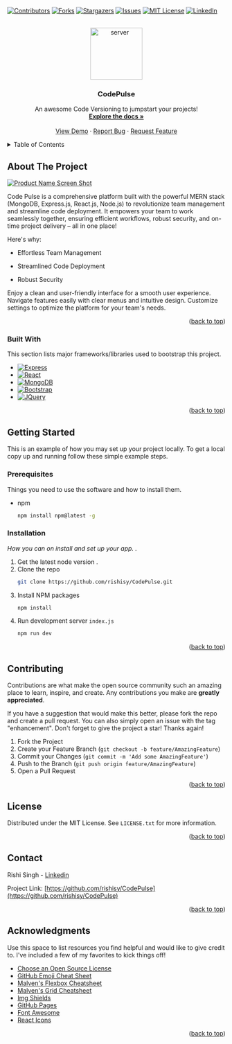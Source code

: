 <!-- Improved compatibility of back to top link: See: https://github.com/othneildrew/Best-README-Template/pull/73 -->
<a name="readme-top"></a>




<!-- PROJECT SHIELDS -->
<!--
*** I'm using markdown "reference style" links for readability.
*** Reference links are enclosed in brackets [ ] instead of parentheses ( ).
*** See the bottom of this document for the declaration of the reference variables
*** for contributors-url, forks-url, etc. This is an optional, concise syntax you may use.
*** https://www.markdownguide.org/basic-syntax/#reference-style-links
-->
[![Contributors][contributors-shield]][contributors-url]
[![Forks][forks-shield]][forks-url]
[![Stargazers][stars-shield]][stars-url]
[![Issues][issues-shield]][issues-url]
[![MIT License][license-shield]][license-url]
[![LinkedIn][linkedin-shield]][linkedin-url]



<!-- PROJECT LOGO -->
<br />
<div align="center">
  <a href="https://github.com/othneildrew/Best-README-Template">
    <img width="120" height="120" src="https://img.icons8.com/3d-fluency/94/server.png" alt="server"/>
  </a>

  <h3 align="center">CodePulse</h3>

  <p align="center">
    An awesome Code Versioning to jumpstart your projects!
    <br />
    <a href="https://github.com/rishisy/CodePulse"><strong>Explore the docs »</strong></a>
    <br />
    <br />
    <a href="https://github.com/rishisy/CodePulse">View Demo</a>
    ·
    <a href="https://github.com/rishisy/CodePulse/issues/new?labels=bug&template=bug-report---.md">Report Bug</a>
    ·
    <a href="https://github.com/rishisy/CodePulse/issues/new?labels=enhancement&template=feature-request---.md">Request Feature</a>
  </p>
</div>



<!-- TABLE OF CONTENTS -->
<details>
  <summary>Table of Contents</summary>
  <ol>
    <li>
      <a href="#about-the-project">About The Project</a>
      <ul>
        <li><a href="#built-with">Built With</a></li>
      </ul>
    </li>
    <li>
      <a href="#getting-started">Getting Started</a>
      <ul>
        <li><a href="#prerequisites">Prerequisites</a></li>
        <li><a href="#installation">Installation</a></li>
      </ul>
    </li>
    <li><a href="#usage">Usage</a></li>
    <li><a href="#roadmap">Roadmap</a></li>
    <li><a href="#contributing">Contributing</a></li>
    <li><a href="#license">License</a></li>
    <li><a href="#contact">Contact</a></li>
    <li><a href="#acknowledgments">Acknowledgments</a></li>
  </ol>
</details>



<!-- ABOUT THE PROJECT -->
## About The Project

[![Product Name Screen Shot][product-screenshot]](https://example.com)

Code Pulse is a comprehensive platform built with the powerful MERN stack (MongoDB, Express.js, React.js, Node.js) to revolutionize team management and streamline code deployment.  It empowers your team to work seamlessly together, ensuring efficient workflows, robust security, and on-time project delivery – all in one place!

Here's why:
* Effortless Team Management

* Streamlined Code Deployment

* Robust Security

Enjoy a clean and user-friendly interface for a smooth user experience.
Navigate features easily with clear menus and intuitive design.
Customize settings to optimize the platform for your team's needs.



<p align="right">(<a href="#readme-top">back to top</a>)</p>



### Built With

This section lists major frameworks/libraries used to bootstrap this project.

* [![Express][Express.js]][Express-url]
* [![React][React.js]][React-url]
* [![MongoDB][MongoDB]][MongoDB-url]
* [![Bootstrap][Bootstrap.com]][Bootstrap-url]
* [![JQuery][JQuery.com]][JQuery-url]

<p align="right">(<a href="#readme-top">back to top</a>)</p>



<!-- GETTING STARTED -->
## Getting Started

This is an example of how you may set up your project locally.
To get a local copy up and running follow these simple example steps.

### Prerequisites

Things you need to use the software and how to install them.
* npm
  ```sh
  npm install npm@latest -g
  ```

### Installation

_How you can on install and set up your app. ._

1. Get the latest node version .
2. Clone the repo
   ```sh
   git clone https://github.com/rishisy/CodePulse.git
   ```
3. Install NPM packages
   ```sh
   npm install
   ```
4. Run development server `index.js`
   ```sh
   npm run dev
   ```

<p align="right">(<a href="#readme-top">back to top</a>)</p>



<!-- USAGE EXAMPLES 
## Usage

Use this space to show useful examples of how a project can be used. Additional screenshots, code examples and demos work well in this space. You may also link to more resources.

_For more examples, please refer to the [Documentation](https://example.com)_

<p align="right">(<a href="#readme-top">back to top</a>)</p>

-->



<!-- ROADMAP 
## Roadmap

- [x] Add Changelog
- [x] Add back to top links
- [ ] Add Additional Templates w/ Examples
- [ ] Add "components" document to easily copy & paste sections of the readme
- [ ] Multi-language Support
    - [ ] Chinese
    - [ ] Spanish

See the [open issues](https://github.com/othneildrew/Best-README-Template/issues) for a full list of proposed features (and known issues).

<p align="right">(<a href="#readme-top">back to top</a>)</p> 
-->


<!-- CONTRIBUTING -->
## Contributing

Contributions are what make the open source community such an amazing place to learn, inspire, and create. Any contributions you make are **greatly appreciated**.

If you have a suggestion that would make this better, please fork the repo and create a pull request. You can also simply open an issue with the tag "enhancement".
Don't forget to give the project a star! Thanks again!

1. Fork the Project
2. Create your Feature Branch (`git checkout -b feature/AmazingFeature`)
3. Commit your Changes (`git commit -m 'Add some AmazingFeature'`)
4. Push to the Branch (`git push origin feature/AmazingFeature`)
5. Open a Pull Request

<p align="right">(<a href="#readme-top">back to top</a>)</p>



<!-- LICENSE -->
## License

Distributed under the MIT License. See `LICENSE.txt` for more information.

<p align="right">(<a href="#readme-top">back to top</a>)</p>



<!-- CONTACT -->
## Contact

Rishi Singh - [Linkedin](https://linkedin.com/in/rishisy)

Project Link: [https://github.com/rishisy/CodePulse](https://github.com/rishisy/CodePulse)

<p align="right">(<a href="#readme-top">back to top</a>)</p>



<!-- ACKNOWLEDGMENTS -->
## Acknowledgments

Use this space to list resources you find helpful and would like to give credit to. I've included a few of my favorites to kick things off!

* [Choose an Open Source License](https://choosealicense.com)
* [GitHub Emoji Cheat Sheet](https://www.webpagefx.com/tools/emoji-cheat-sheet)
* [Malven's Flexbox Cheatsheet](https://flexbox.malven.co/)
* [Malven's Grid Cheatsheet](https://grid.malven.co/)
* [Img Shields](https://shields.io)
* [GitHub Pages](https://pages.github.com)
* [Font Awesome](https://fontawesome.com)
* [React Icons](https://react-icons.github.io/react-icons/search)

<p align="right">(<a href="#readme-top">back to top</a>)</p>



<!-- MARKDOWN LINKS & IMAGES -->
[contributors-shield]: https://img.shields.io/github/contributors/rishisy/CodePulse.svg?style=for-the-badge
[contributors-url]: https://github.com/rishisy/CodePulse/issues
[forks-shield]: https://img.shields.io/github/forks/rishisy/CodePulse.svg?style=for-the-badge
[forks-url]: https://github.com/rishisy/CodePulse/network/members
[stars-shield]: https://img.shields.io/github/stars/rishisy/CodePulse.svg?style=for-the-badge
[stars-url]: https://github.com/rishisy/CodePulse/stargazers
[issues-shield]: https://img.shields.io/github/issues/rishisy/CodePulse.svg?style=for-the-badge
[issues-url]: https://github.com/rishisy/CodePulse/issues
[license-shield]: https://img.shields.io/github/license/rishisy/CodePulse.svg?style=for-the-badge
[license-url]: https://github.com/rishisy/CodePulse/blob/master/LICENSE.txt
[linkedin-shield]: https://img.shields.io/badge/-LinkedIn-black.svg?style=for-the-badge&logo=linkedin&colorB=555
[linkedin-url]: https://linkedin.com/in/rishisy
[product-screenshot]: images/screenshot.png


<!-- Techstack Links  -->
[Next.js]: https://img.shields.io/badge/next.js-000000?style=for-the-badge&logo=nextdotjs&logoColor=white
[Next-url]: https://nextjs.org/
[React.js]: https://img.shields.io/badge/React-20232A?style=for-the-badge&logo=react&logoColor=61DAFB
[React-url]: https://reactjs.org/
[Vue.js]: https://img.shields.io/badge/Vue.js-35495E?style=for-the-badge&logo=vuedotjs&logoColor=4FC08D
[Vue-url]: https://vuejs.org/
[Angular.io]: https://img.shields.io/badge/Angular-DD0031?style=for-the-badge&logo=angular&logoColor=white
[Angular-url]: https://angular.io/
[Svelte.dev]: https://img.shields.io/badge/Svelte-4A4A55?style=for-the-badge&logo=svelte&logoColor=FF3E00
[Svelte-url]: https://svelte.dev/
[Laravel.com]: https://img.shields.io/badge/Laravel-FF2D20?style=for-the-badge&logo=laravel&logoColor=white
[Laravel-url]: https://laravel.com
[Bootstrap.com]: https://img.shields.io/badge/Bootstrap-563D7C?style=for-the-badge&logo=bootstrap&logoColor=white
[Bootstrap-url]: https://getbootstrap.com
[JQuery.com]: https://img.shields.io/badge/jQuery-0769AD?style=for-the-badge&logo=jquery&logoColor=white
[JQuery-url]: https://jquery.com 
[Express.js]: https://img.shields.io/badge/Express-00000?style=for-the-badge&logo=Express&logoColor=white
[Express-url]: https://Expressjs.com 
[MongoDB]: https://img.shields.io/badge/MongoDB-47A248?style=for-the-badge&logo=MongoDB&logoColor=blue
[MongoDB-url]: https://cloud.mongodb.com 





